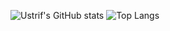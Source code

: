 ![Ustrif's GitHub stats](https://github-readme-stats.vercel.app/api?username=Ustrif&theme=dark)
![Top Langs](https://github-readme-stats.vercel.app/api/top-langs/?username=Ustrif&theme=dark)

